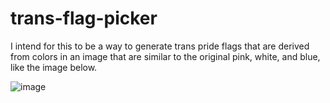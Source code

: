 # trans-flag-picker

I intend for this to be a way to generate trans pride flags that are derived from colors in an image that are similar to the original pink, white, and blue, like the image below.

![image](https://i.imgur.com/O71bKdK.png)
